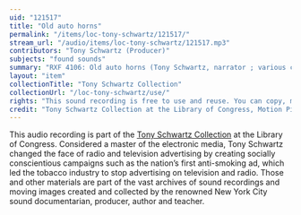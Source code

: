 ```yaml
---
uid: "121517"
title: "Old auto horns"
permalink: "/items/loc-tony-schwartz/121517/"
stream_url: "/audio/items/loc-tony-schwartz/121517.mp3"
contributors: "Tony Schwartz (Producer)"
subjects: "found sounds"
summary: "RXF 4106: Old auto horns (Tony Schwartz, narrator ; various car horns, listed in notes) (0:00)."
layout: "item"
collectionTitle: "Tony Schwartz Collection"
collectionUrl: "/loc-tony-schwartz/use/"
rights: "This sound recording is free to use and reuse. You can copy, modify, distribute and perform the work, even for commercial purposes, all without asking permission. Attribution is recommended but not required."
credit: "Tony Schwartz Collection at the Library of Congress, Motion Picture, Broadcasting and Recorded Sound Division."
---
```


This audio recording is part of the [Tony Schwartz Collection](https://www.loc.gov/rr/record/schwartzcollection.html) at the Library of Congress. Considered a master of the electronic media, Tony Schwartz changed the face of radio and television advertising by creating socially conscientious campaigns such as the nation’s first anti-smoking ad, which led the tobacco industry to stop advertising on television and radio. Those and other materials are part of the vast archives of sound recordings and moving images created and collected by the renowned New York City sound documentarian, producer, author and teacher.